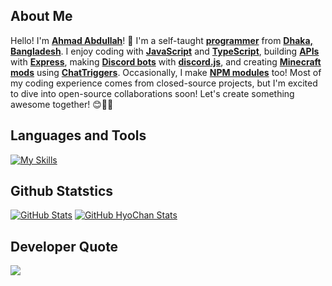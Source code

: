 ## About Me
Hello! I'm [**Ahmad Abdullah**](https://github.com/ImAhmadAbdullah)! 🌟 I'm a self-taught [**programmer**](https://www.computerscience.org/careers/computer-programmer/) from [**Dhaka, Bangladesh**](https://en.wikipedia.org/wiki/Dhaka). I enjoy coding with [**JavaScript**](https://developer.mozilla.org/en-US/docs/Learn/JavaScript/) and [**TypeScript**](https://www.typescriptlang.org/), building [**APIs**](https://www.ibm.com/topics/api) with [**Express**](https://expressjs.com/), making [**Discord bots**](https://expressjs.com/) with [**discord.js**](https://discord.js.org/), and creating [**Minecraft mods**](https://minecraft.wiki/w/Mods) using [**ChatTriggers**](https://www.chattriggers.com/slate/#introduction). Occasionally, I make [**NPM modules**](https://www.npmjs.com/) too! Most of my coding experience comes from closed-source projects, but I'm excited to dive into open-source collaborations soon! Let's create something awesome together! 😊👨‍💻

## Languages and Tools
[![My Skills](https://skillicons.dev/icons?i=js,ts,bash,r,git,mysql,mongodb,discordbots,nodejs,express,vscode,idea,cloudflare,vercel,replit)](https://github.com/ImAhmadAbdullah)

## Github Statstics
[![GitHub Stats](https://github-readme-stats.vercel.app/api?username=ImAhmadAbdullah&show_icons=true&theme=tokyonight)](https://github.com/ImAhmadAbdullah)
[![GitHub HyoChan Stats](https://stats.hyochan.dev/api/github-stats?login=ImAhmadAbdullah)](https://github.com/ImAhmadAbdullah)

## Developer Quote
![](https://quotes-github-readme.vercel.app/api?type=horizontal&theme=tokyonight)
